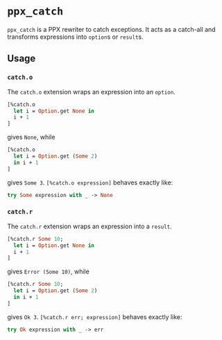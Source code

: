 # `ppx_catch`

`ppx_catch` is a PPX rewriter to catch exceptions. It acts as a catch-all and transforms expressions into `option`s or `result`s.

## Usage

### `catch.o`

The `catch.o` extension wraps an expression into an `option`.

```ocaml
[%catch.o
  let i = Option.get None in
  i + 1
]
```

gives `None`, while

```ocaml
[%catch.o
  let i = Option.get (Some 2)
  in i + 1
]
```

gives `Some 3`. `[%catch.o expression]` behaves exactly like:

```ocaml
try Some expression with _ -> None
```


### `catch.r`

The `catch.r` extension wraps an expression into a `result`.

```ocaml
[%catch.r Some 10;
  let i = Option.get None in
  i + 1
]
```

gives `Error (Some 10)`, while

```ocaml
[%catch.r Some 10;
  let i = Option.get (Some 2)
  in i + 1
]
```

gives `Ok 3`. `[%catch.r err; expression]` behaves exactly like:

```ocaml
try Ok expression with _ -> err
```
